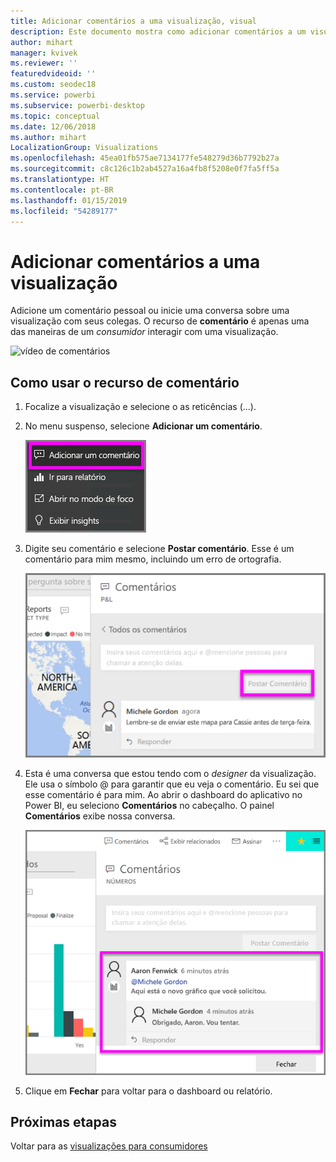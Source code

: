 ```yaml
---
title: Adicionar comentários a uma visualização, visual
description: Este documento mostra como adicionar comentários a um visual e como usar os comentários conversar sobre um visual.
author: mihart
manager: kvivek
ms.reviewer: ''
featuredvideoid: ''
ms.custom: seodec18
ms.service: powerbi
ms.subservice: powerbi-desktop
ms.topic: conceptual
ms.date: 12/06/2018
ms.author: mihart
LocalizationGroup: Visualizations
ms.openlocfilehash: 45ea01fb575ae7134177fe548279d36b7792b27a
ms.sourcegitcommit: c8c126c1b2ab4527a16a4fb8f5208e0f7fa5ff5a
ms.translationtype: HT
ms.contentlocale: pt-BR
ms.lasthandoff: 01/15/2019
ms.locfileid: "54289177"
---
```

# <a name="add-comments-to-a-visualization"></a>Adicionar comentários a uma visualização
Adicione um comentário pessoal ou inicie uma conversa sobre uma visualização com seus colegas. O recurso de **comentário** é apenas uma das maneiras de um *consumidor* interagir com uma visualização. 

![vídeo de comentários](media/end-user-comment/comment.gif)

## <a name="how-to-use-the-comment-feature"></a>Como usar o recurso de comentário

1. Focalize a visualização e selecione o as reticências (...).    
2. No menu suspenso, selecione **Adicionar um comentário**.

    ![“Adicionar um comentário” é a primeira opção](media/end-user-comment/power-bi-comment.png)  

3.  Digite seu comentário e selecione **Postar comentário**. Esse é um comentário para mim mesmo, incluindo um erro de ortografia.

    ![Adicionar um comentário para si mesmo](media/end-user-comment/power-bi-comment-self2.png)  

4. Esta é uma conversa que estou tendo com o *designer* da visualização. Ele usa o símbolo @ para garantir que eu veja o comentário. Eu sei que esse comentário é para mim. Ao abrir o dashboard do aplicativo no Power BI, eu seleciono **Comentários** no cabeçalho. O painel **Comentários** exibe nossa conversa. 

    ![Adicionar uma menção de comentário](media/end-user-comment/power-bi-comment-mention.png)  


5. Clique em **Fechar** para voltar para o dashboard ou relatório.

## <a name="next-steps"></a>Próximas etapas
Voltar para as [visualizações para consumidores](end-user-visualizations.md)    
<!--[Select a visualization to open a report](end-user-open-report.md)-->
